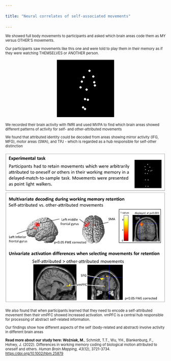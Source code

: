 ```yaml
---

title: "Neural correlates of self-associated movements"

---
```


<p style="font-size: 80%">We showed full body movements to participants and asked which brain areas code them as MY versus OTHER'S movements. </p>
<p style="font-size: 80%">Our participants saw movements like this one and were told to play them in their memory as if they were watching THEMSELVES or ANOTHER person. </p>

<div style="text-align: center;">
  <p><img src="/assets/images/BioMotion_PLW.gif"  class="center"></p>
</div>

<p style="font-size: 80%">We recorded their brain activity with fMRI and used MVPA to find which brain areas showed different patterns of activity for self- and other-attributed movements </p>
<p style="font-size: 80%">We found that attributed identity could be decoded from areas showing mirror activity (IFG, MFG), motor areas (SMA), and TPJ - which is regarded as a hub responsible for self-other distinction</p>

<div style="text-align: center;">
  <p><img src="/assets/images/BioMotion_brain.jpg"  class="center"></p>
</div>

<p style="font-size: 80%">We also found that when participants learned that they need to encode a self-attributed movement then their vmPFC showed increased activation. vmPFC is a central hub responsible for processing of abstract self-related information.</p>
<p style="font-size: 80%">Our findings show how different aspects of the self (body-related and abstract) involve activity in different brain areas</p>
<p style="font-size: 80%"></p>

<p style="font-size: 80%;"><b>Read more about our study here: Woźniak, M.</b>, Schmidt, T.T., Wu, YH., Blankenburg, F., Hohwy, J. (2022). Differences in working memory coding of biological motion attributed to oneself and others. <i>Human Brain Mapping, 43</i>(12), 3721-3734. <a href="https://doi.org/10.1002/hbm.25879" target="_blank">https://doi.org/10.1002/hbm.25879</a></p>
